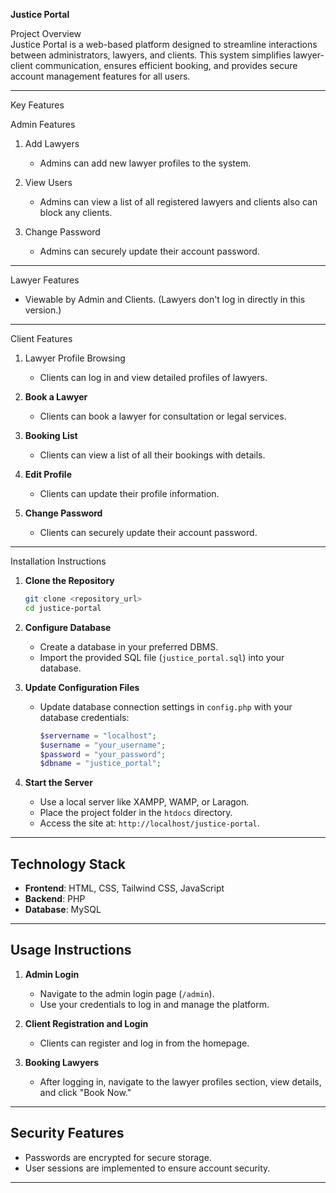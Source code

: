 **Justice Portal**

Project Overview  
Justice Portal is a web-based platform designed to streamline interactions between administrators, lawyers, and clients. This system simplifies lawyer-client communication, ensures efficient booking, and provides secure account management features for all users.

---

Key Features  

Admin Features  
1. Add Lawyers  
   - Admins can add new lawyer profiles to the system.  

2. View Users 
   - Admins can view a list of all registered lawyers and clients also can block any clients.  

3. Change Password  
   - Admins can securely update their account password.

---

Lawyer Features  
- Viewable by Admin and Clients. (Lawyers don't log in directly in this version.)

---

Client Features  
1. Lawyer Profile Browsing  
   - Clients can log in and view detailed profiles of lawyers.  

2. **Book a Lawyer**  
   - Clients can book a lawyer for consultation or legal services.  

3. **Booking List**  
   - Clients can view a list of all their bookings with details.  

4. **Edit Profile**  
   - Clients can update their profile information.  

5. **Change Password**  
   - Clients can securely update their account password.

---

Installation Instructions  

1. **Clone the Repository**  
   ```bash
   git clone <repository_url>
   cd justice-portal
   ```

2. **Configure Database**  
   - Create a database in your preferred DBMS.  
   - Import the provided SQL file (`justice_portal.sql`) into your database.  

3. **Update Configuration Files**  
   - Update database connection settings in `config.php` with your database credentials:  
     ```php
     $servername = "localhost";
     $username = "your_username";
     $password = "your_password";
     $dbname = "justice_portal";
     ```

4. **Start the Server**  
   - Use a local server like XAMPP, WAMP, or Laragon.  
   - Place the project folder in the `htdocs` directory.  
   - Access the site at: `http://localhost/justice-portal`.

---

## Technology Stack  

- **Frontend**: HTML, CSS, Tailwind CSS, JavaScript  
- **Backend**: PHP  
- **Database**: MySQL  

---

## Usage Instructions  

1. **Admin Login**  
   - Navigate to the admin login page (`/admin`).  
   - Use your credentials to log in and manage the platform.  

2. **Client Registration and Login**  
   - Clients can register and log in from the homepage.  

3. **Booking Lawyers**  
   - After logging in, navigate to the lawyer profiles section, view details, and click "Book Now."  

---

## Security Features  

- Passwords are encrypted for secure storage.  
- User sessions are implemented to ensure account security.  

---



